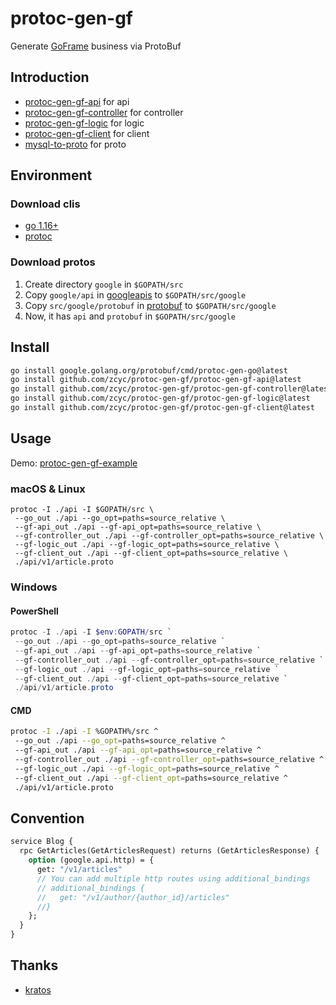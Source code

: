 # protoc-gen-gf

Generate [GoFrame](https://github.com/gogf/gf) business via ProtoBuf

## Introduction

- [protoc-gen-gf-api](./protoc-gen-gf-api) for api
- [protoc-gen-gf-controller](./protoc-gen-gf-controller) for controller
- [protoc-gen-gf-logic](./protoc-gen-gf-logic) for logic
- [protoc-gen-gf-client](./protoc-gen-gf-client) for client
- [mysql-to-proto](https://github.com/zcyc/mysql-to-proto) for proto

## Environment

### Download clis

- [go 1.16+](https://golang.org/dl/)
- [protoc](https://github.com/protocolbuffers/protobuf/releases)

### Download protos

1. Create directory `google` in `$GOPATH/src`
2. Copy `google/api` in [googleapis](https://github.com/googleapis/googleapis) to `$GOPATH/src/google`
3. Copy `src/google/protobuf` in [protobuf](https://github.com/protocolbuffers/protobuf) to `$GOPATH/src/google`
4. Now, it has `api` and `protobuf` in `$GOPATH/src/google`

## Install

```bash
go install google.golang.org/protobuf/cmd/protoc-gen-go@latest
go install github.com/zcyc/protoc-gen-gf/protoc-gen-gf-api@latest
go install github.com/zcyc/protoc-gen-gf/protoc-gen-gf-controller@latest
go install github.com/zcyc/protoc-gen-gf/protoc-gen-gf-logic@latest
go install github.com/zcyc/protoc-gen-gf/protoc-gen-gf-client@latest
```

## Usage

Demo: [protoc-gen-gf-example](./example)

### macOS & Linux

```shell
protoc -I ./api -I $GOPATH/src \
 --go_out ./api --go_opt=paths=source_relative \
 --gf-api_out ./api --gf-api_opt=paths=source_relative \
 --gf-controller_out ./api --gf-controller_opt=paths=source_relative \
 --gf-logic_out ./api --gf-logic_opt=paths=source_relative \
 --gf-client_out ./api --gf-client_opt=paths=source_relative \
 ./api/v1/article.proto
```

### Windows

#### PowerShell

```powershell
protoc -I ./api -I $env:GOPATH/src `
 --go_out ./api --go_opt=paths=source_relative `
 --gf-api_out ./api --gf-api_opt=paths=source_relative `
 --gf-controller_out ./api --gf-controller_opt=paths=source_relative `
 --gf-logic_out ./api --gf-logic_opt=paths=source_relative `
 --gf-client_out ./api --gf-client_opt=paths=source_relative `
 ./api/v1/article.proto
```

#### CMD

```bash
protoc -I ./api -I %GOPATH%/src ^
 --go_out ./api --go_opt=paths=source_relative ^
 --gf-api_out ./api --gf-api_opt=paths=source_relative ^
 --gf-controller_out ./api --gf-controller_opt=paths=source_relative ^
 --gf-logic_out ./api --gf-logic_opt=paths=source_relative ^
 --gf-client_out ./api --gf-client_opt=paths=source_relative ^
 ./api/v1/article.proto
```

## Convention

```protobuf
service Blog {
  rpc GetArticles(GetArticlesRequest) returns (GetArticlesResponse) {
    option (google.api.http) = {
      get: "/v1/articles"
      // You can add multiple http routes using additional_bindings
      // additional_bindings {
      //   get: "/v1/author/{author_id}/articles"
      //}
    };
  }
}
```

## Thanks

- [kratos](https://github.com/go-kratos/kratos/tree/main/cmd/protoc-gen-go-http)
